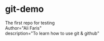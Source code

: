 # git-demo
The first repo for testing
<br>
Author="Ali Faris"
<br>
description="To learn how to use git & github"
